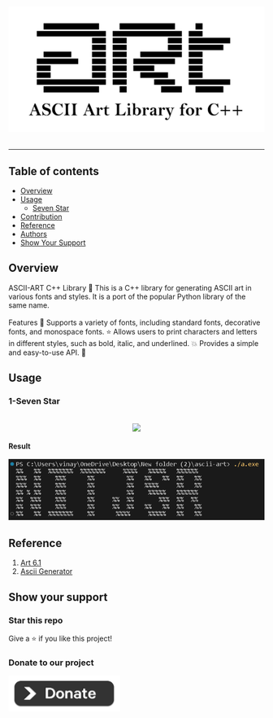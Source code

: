 <div align="center">
<img src="./logo (1).png" alt="Logo">
<br/>
<br/>

</div>
	
----------

## Table of contents

- [Overview](https://github.com/codewithnick/ascii-art#overview)
- [Usage](https://github.com/codewithnick/ascii-art#Usage)
  - [Seven Star](https://github.com/codewithnick/ascii-art#1-Seven-Star)
- [Contribution](https://github.com/sepandhaghighi/art/blob/master/.github/CONTRIBUTING.md)
- [Reference](https://github.com/sepandhaghighi/art#reference)
- [Authors](https://github.com/sepandhaghighi/art/blob/master/AUTHORS.md)
- [Show Your Support](https://github.com/sepandhaghighi/art#show-your-support)

## Overview

ASCII-ART C++ Library 🚀 This is a C++ library for generating ASCII art in various fonts and styles. It is a port of the popular Python library of the same name.
<br/>
<br/>
Features 🎉 Supports a variety of fonts, including standard fonts, decorative fonts, and monospace fonts. ⭐ Allows users to print characters and letters in different styles, such as bold, italic, and underlined. 💥 Provides a simple and easy-to-use API. 🔨

## Usage

### 1-Seven Star

<br/>
<div align="center">
<img src="./sample.gif">
</div>
<br/>
<strong>Result</strong>
<br/>
<br/>

<div align="center">
<img src="./7star-result.png">
</div>

## Reference

1. [Art 6.1](https://pypi.org/project/art/)
2. [Ascii Generator](https://ascii-generator.site/t/)

## Show your support

<h3>Star this repo</h3>

Give a ⭐ if you like this project!

<h3>Donate to our project</h3>

<a href="https://www.ascii-art.site/#support" target="_blank"><img src="https://github.com/sepandhaghighi/art/raw/master/otherfile/donate-button.png" height="70px" width="220px" alt="Art Donation"></a>
